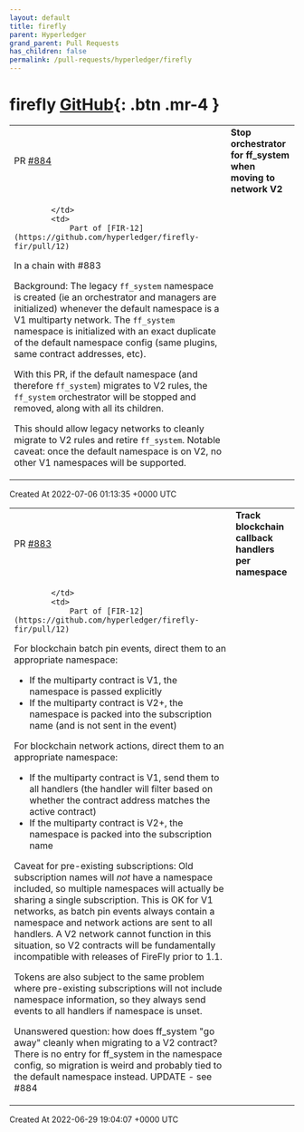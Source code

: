 ```yaml
---
layout: default
title: firefly
parent: Hyperledger
grand_parent: Pull Requests
has_children: false
permalink: /pull-requests/hyperledger/firefly
---
```


# firefly <span class="fs-3 right-align">[GitHub](https://github.com/hyperledger/firefly){: .btn .mr-4 }</span>


<div>
    <table>
        <tr>
            <td>
                PR <a href="https://github.com/hyperledger/firefly/pull/884" class=".btn">#884</a>
            </td>
            <td>
                <b>
                    Stop orchestrator for ff_system when moving to network V2
                </b>
            </td>
        </tr>
        <tr>
            <td>
                
            </td>
            <td>
                Part of [FIR-12](https://github.com/hyperledger/firefly-fir/pull/12)
In a chain with #883

Background: The legacy `ff_system` namespace is created (ie an orchestrator and managers are initialized) whenever the default namespace is a V1 multiparty network. The `ff_system` namespace is initialized with an exact duplicate of the default namespace config (same plugins, same contract addresses, etc).

With this PR, if the default namespace (and therefore `ff_system`) migrates to V2 rules, the `ff_system` orchestrator will be stopped and removed, along with all its children.

This should allow legacy networks to cleanly migrate to V2 rules and retire `ff_system`. Notable caveat: once the default namespace is on V2, no other V1 namespaces will be supported.
            </td>
        </tr>
    </table>
    <div class="right-align">
        Created At 2022-07-06 01:13:35 +0000 UTC
    </div>
</div>

<div>
    <table>
        <tr>
            <td>
                PR <a href="https://github.com/hyperledger/firefly/pull/883" class=".btn">#883</a>
            </td>
            <td>
                <b>
                    Track blockchain callback handlers per namespace
                </b>
            </td>
        </tr>
        <tr>
            <td>
                
            </td>
            <td>
                Part of [FIR-12](https://github.com/hyperledger/firefly-fir/pull/12)

For blockchain batch pin events, direct them to an appropriate namespace:
* If the multiparty contract is V1, the namespace is passed explicitly
* If the multiparty contract is V2+, the namespace is packed into the subscription name (and is not sent in the event)

For blockchain network actions, direct them to an appropriate namespace:
* If the multiparty contract is V1, send them to all handlers (the handler will filter based on whether the contract address matches the active contract)
* If the multiparty contract is V2+, the namespace is packed into the subscription name

Caveat for pre-existing subscriptions: Old subscription names will _not_ have a namespace included, so multiple namespaces will actually be sharing a single subscription. This is OK for V1 networks, as batch pin events always contain a namespace and network actions are sent to all handlers. A V2 network cannot function in this situation, so V2 contracts will be fundamentally incompatible with releases of FireFly prior to 1.1.

Tokens are also subject to the same problem where pre-existing subscriptions will not include namespace information, so they always send events to all handlers if namespace is unset.

Unanswered question: how does ff_system "go away" cleanly when migrating to a V2 contract? There is no entry for ff_system in the namespace config, so migration is weird and probably tied to the default namespace instead. UPDATE - see #884
            </td>
        </tr>
    </table>
    <div class="right-align">
        Created At 2022-06-29 19:04:07 +0000 UTC
    </div>
</div>

